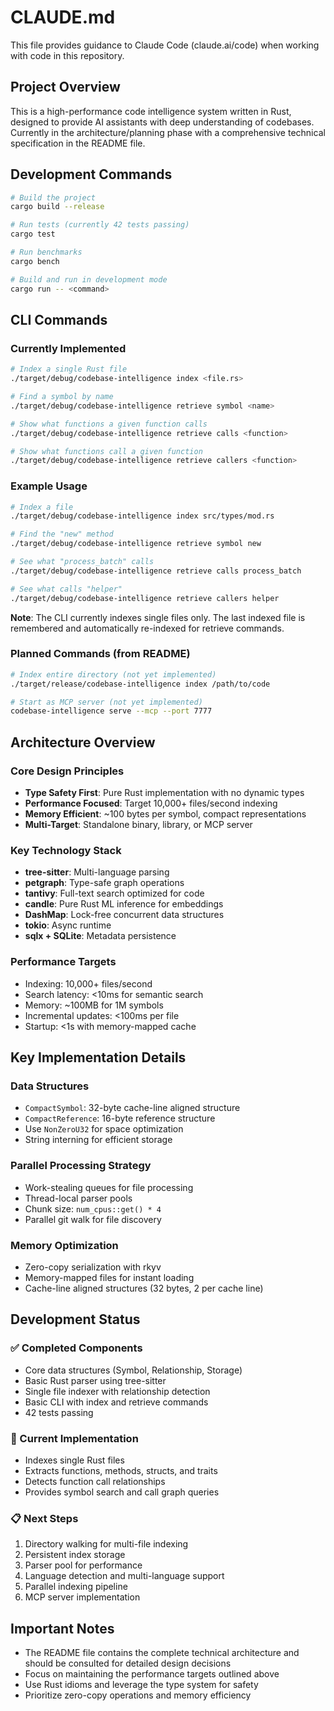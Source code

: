 # CLAUDE.md

This file provides guidance to Claude Code (claude.ai/code) when working with code in this repository.

## Project Overview

This is a high-performance code intelligence system written in Rust, designed to provide AI assistants with deep understanding of codebases. Currently in the architecture/planning phase with a comprehensive technical specification in the README file.

## Development Commands

```bash
# Build the project
cargo build --release

# Run tests (currently 42 tests passing)
cargo test

# Run benchmarks
cargo bench

# Build and run in development mode
cargo run -- <command>
```

## CLI Commands

### Currently Implemented
```bash
# Index a single Rust file
./target/debug/codebase-intelligence index <file.rs>

# Find a symbol by name
./target/debug/codebase-intelligence retrieve symbol <name>

# Show what functions a given function calls
./target/debug/codebase-intelligence retrieve calls <function>

# Show what functions call a given function
./target/debug/codebase-intelligence retrieve callers <function>
```

### Example Usage
```bash
# Index a file
./target/debug/codebase-intelligence index src/types/mod.rs

# Find the "new" method
./target/debug/codebase-intelligence retrieve symbol new

# See what "process_batch" calls
./target/debug/codebase-intelligence retrieve calls process_batch

# See what calls "helper"
./target/debug/codebase-intelligence retrieve callers helper
```

**Note**: The CLI currently indexes single files only. The last indexed file is remembered and automatically re-indexed for retrieve commands.

### Planned Commands (from README)
```bash
# Index entire directory (not yet implemented)
./target/release/codebase-intelligence index /path/to/code

# Start as MCP server (not yet implemented)
codebase-intelligence serve --mcp --port 7777
```

## Architecture Overview

### Core Design Principles
- **Type Safety First**: Pure Rust implementation with no dynamic types
- **Performance Focused**: Target 10,000+ files/second indexing
- **Memory Efficient**: ~100 bytes per symbol, compact representations
- **Multi-Target**: Standalone binary, library, or MCP server

### Key Technology Stack
- **tree-sitter**: Multi-language parsing
- **petgraph**: Type-safe graph operations
- **tantivy**: Full-text search optimized for code
- **candle**: Pure Rust ML inference for embeddings
- **DashMap**: Lock-free concurrent data structures
- **tokio**: Async runtime
- **sqlx + SQLite**: Metadata persistence

### Performance Targets
- Indexing: 10,000+ files/second
- Search latency: <10ms for semantic search
- Memory: ~100MB for 1M symbols
- Incremental updates: <100ms per file
- Startup: <1s with memory-mapped cache

## Key Implementation Details

### Data Structures
- `CompactSymbol`: 32-byte cache-line aligned structure
- `CompactReference`: 16-byte reference structure
- Use `NonZeroU32` for space optimization
- String interning for efficient storage

### Parallel Processing Strategy
- Work-stealing queues for file processing
- Thread-local parser pools
- Chunk size: `num_cpus::get() * 4`
- Parallel git walk for file discovery

### Memory Optimization
- Zero-copy serialization with rkyv
- Memory-mapped files for instant loading
- Cache-line aligned structures (32 bytes, 2 per cache line)

## Development Status

### ✅ Completed Components

- Core data structures (Symbol, Relationship, Storage)
- Basic Rust parser using tree-sitter
- Single file indexer with relationship detection
- Basic CLI with index and retrieve commands
- 42 tests passing

### 🚧 Current Implementation

- Indexes single Rust files
- Extracts functions, methods, structs, and traits
- Detects function call relationships
- Provides symbol search and call graph queries

### 📋 Next Steps

1. Directory walking for multi-file indexing
2. Persistent index storage
3. Parser pool for performance
4. Language detection and multi-language support
5. Parallel indexing pipeline
6. MCP server implementation

## Important Notes

- The README file contains the complete technical architecture and should be consulted for detailed design decisions
- Focus on maintaining the performance targets outlined above
- Use Rust idioms and leverage the type system for safety
- Prioritize zero-copy operations and memory efficiency
